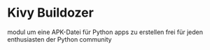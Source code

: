 # Kivy Buildozer
modul um eine APK-Datei für Python apps zu erstellen
frei für jeden enthusiasten der Python community
